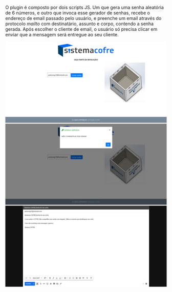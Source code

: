 O plugin é composto por dois scripts JS. Um que gera uma senha aleatória de 6 números, e outro que invoca esse gerador de senhas, recebe o endereço de email passado pelo usuário, e preenche um email através do protocolo _mailto_ com destinatário, assunto e corpo, contendo a senha gerada.
Após escolher o cliente de email, o usuário só precisa clicar em enviar que a mensagem será entregue ao seu cliente.

<img src="img/Screenshot_2020-05-27 Sistema COFRE.png">

<img src="img/Screenshot_2020-05-27 Sistema COFRE 2.png">

<img src="img/Screenshot_2020-05-27 Sistema COFRE 3.png">

